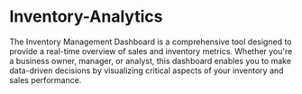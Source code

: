 # Inventory-Analytics
The Inventory Management Dashboard is a comprehensive tool designed to provide a real-time overview of sales and inventory metrics. Whether you're a business owner, manager, or analyst, this dashboard enables you to make data-driven decisions by visualizing critical aspects of your inventory and sales performance.
